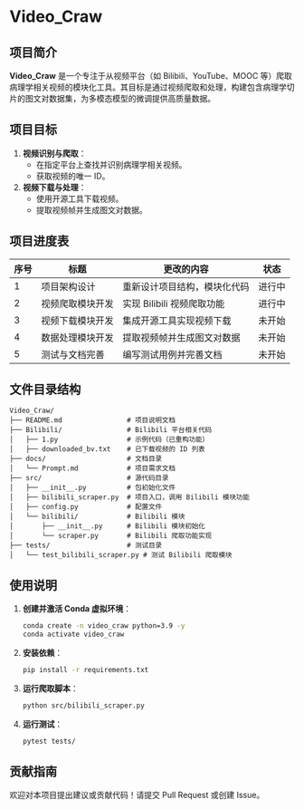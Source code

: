 # Video_Craw

## 项目简介

**Video_Craw** 是一个专注于从视频平台（如 Bilibili、YouTube、MOOC 等）爬取病理学相关视频的模块化工具。其目标是通过视频爬取和处理，构建包含病理学切片的图文对数据集，为多模态模型的微调提供高质量数据。

## 项目目标

1. **视频识别与爬取**：
   - 在指定平台上查找并识别病理学相关视频。
   - 获取视频的唯一 ID。
2. **视频下载与处理**：
   - 使用开源工具下载视频。
   - 提取视频帧并生成图文对数据。

## 项目进度表

| 序号 | 标题                 | 更改的内容                          | 状态     |
|------|----------------------|-------------------------------------|----------|
| 1    | 项目架构设计         | 重新设计项目结构，模块化代码        | 进行中   |
| 2    | 视频爬取模块开发     | 实现 Bilibili 视频爬取功能          | 进行中   |
| 3    | 视频下载模块开发     | 集成开源工具实现视频下载            | 未开始   |
| 4    | 数据处理模块开发     | 提取视频帧并生成图文对数据          | 未开始   |
| 5    | 测试与文档完善       | 编写测试用例并完善文档              | 未开始   |

## 文件目录结构

```
Video_Craw/
├── README.md                # 项目说明文档
├── Bilibili/                # Bilibili 平台相关代码
│   ├── 1.py                 # 示例代码（已重构功能）
│   ├── downloaded_bv.txt    # 已下载视频的 ID 列表
├── docs/                    # 文档目录
│   └── Prompt.md            # 项目需求文档
├── src/                     # 源代码目录
│   ├── __init__.py          # 包初始化文件
│   ├── bilibili_scraper.py  # 项目入口，调用 Bilibili 模块功能
│   ├── config.py            # 配置文件
│   └── bilibili/            # Bilibili 模块
│       ├── __init__.py      # Bilibili 模块初始化
│       └── scraper.py       # Bilibili 爬取功能实现
├── tests/                   # 测试目录
│   └── test_bilibili_scraper.py # 测试 Bilibili 爬取模块
```

## 使用说明

1. **创建并激活 Conda 虚拟环境**：
   ```bash
   conda create -n video_craw python=3.9 -y
   conda activate video_craw
   ```

2. **安装依赖**：
   ```bash
   pip install -r requirements.txt
   ```

3. **运行爬取脚本**：
   ```bash
   python src/bilibili_scraper.py
   ```

4. **运行测试**：
   ```bash
   pytest tests/
   ```

## 贡献指南

欢迎对本项目提出建议或贡献代码！请提交 Pull Request 或创建 Issue。
